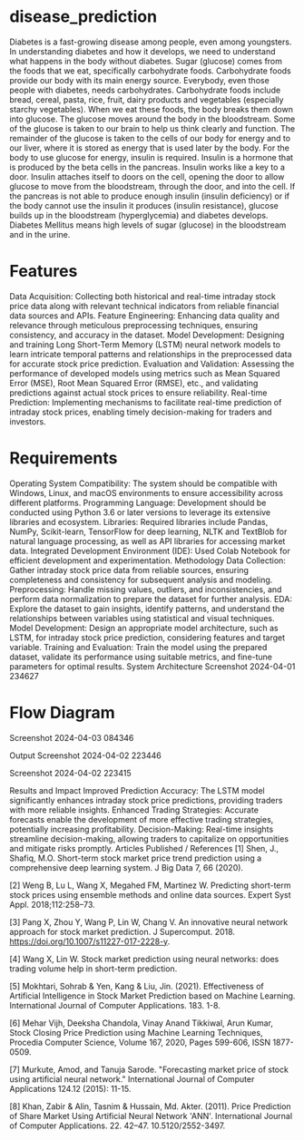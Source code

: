 # disease_prediction
Diabetes is a fast-growing disease among people, even among youngsters. In understanding diabetes and how it develops, we need to understand what happens in the body without diabetes. Sugar (glucose) comes from the foods that we eat, specifically carbohydrate foods. Carbohydrate foods provide our body with its main energy source. Everybody, even those people with diabetes, needs carbohydrates. Carbohydrate foods include bread, cereal, pasta, rice, fruit, dairy products and vegetables (especially starchy vegetables). When we eat these foods, the body breaks them down into glucose. The glucose moves around the body in the bloodstream. Some of the glucose is taken to our brain to help us think clearly and function. The remainder of the glucose is taken to the cells of our body for energy and to our liver, where it is stored as energy that is used later by the body. For the body to use glucose for energy, insulin is required. Insulin is a hormone that is produced by the beta cells in the pancreas. Insulin works like a key to a door. Insulin attaches itself to doors on the cell, opening the door to allow glucose to move from the bloodstream, through the door, and into the cell. If the pancreas is not able to produce enough insulin (insulin deficiency) or if the body cannot use the insulin it produces (insulin resistance), glucose builds up in the bloodstream (hyperglycemia) and diabetes develops. Diabetes Mellitus means high levels of sugar (glucose) in the bloodstream and in the urine.

# Features
Data Acquisition: Collecting both historical and real-time intraday stock price data along with relevant technical indicators from reliable financial data sources and APIs. Feature Engineering: Enhancing data quality and relevance through meticulous preprocessing techniques, ensuring consistency, and accuracy in the dataset. Model Development: Designing and training Long Short-Term Memory (LSTM) neural network models to learn intricate temporal patterns and relationships in the preprocessed data for accurate stock price prediction. Evaluation and Validation: Assessing the performance of developed models using metrics such as Mean Squared Error (MSE), Root Mean Squared Error (RMSE), etc., and validating predictions against actual stock prices to ensure reliability. Real-time Prediction: Implementing mechanisms to facilitate real-time prediction of intraday stock prices, enabling timely decision-making for traders and investors.

# Requirements
Operating System Compatibility: The system should be compatible with Windows, Linux, and macOS environments to ensure accessibility across different platforms.
Programming Language: Development should be conducted using Python 3.6 or later versions to leverage its extensive libraries and ecosystem.
Libraries: Required libraries include Pandas, NumPy, Scikit-learn, TensorFlow for deep learning, NLTK and TextBlob for natural language processing, as well as API libraries for accessing market data.
Integrated Development Environment (IDE): Used Colab Notebook for efficient development and experimentation.
Methodology
Data Collection: Gather intraday stock price data from reliable sources, ensuring completeness and consistency for subsequent analysis and modeling.
Preprocessing: Handle missing values, outliers, and inconsistencies, and perform data normalization to prepare the dataset for further analysis.
EDA: Explore the dataset to gain insights, identify patterns, and understand the relationships between variables using statistical and visual techniques.
Model Development: Design an appropriate model architecture, such as LSTM, for intraday stock price prediction, considering features and target variable.
Training and Evaluation: Train the model using the prepared dataset, validate its performance using suitable metrics, and fine-tune parameters for optimal results.
System Architecture
Screenshot 2024-04-01 234627

# Flow Diagram
Screenshot 2024-04-03 084346

Output
Screenshot 2024-04-02 223446

Screenshot 2024-04-02 223415

Results and Impact
Improved Prediction Accuracy: The LSTM model significantly enhances intraday stock price predictions, providing traders with more reliable insights.
Enhanced Trading Strategies: Accurate forecasts enable the development of more effective trading strategies, potentially increasing profitability.
Decision-Making: Real-time insights streamline decision-making, allowing traders to capitalize on opportunities and mitigate risks promptly.
Articles Published / References
[1] Shen, J., Shafiq, M.O. Short-term stock market price trend prediction using a comprehensive deep learning system. J Big Data 7, 66 (2020).

[2] Weng B, Lu L, Wang X, Megahed FM, Martinez W. Predicting short-term stock prices using ensemble methods and online data sources. Expert Syst Appl. 2018;112:258–73.

[3] Pang X, Zhou Y, Wang P, Lin W, Chang V. An innovative neural network approach for stock market prediction. J Supercomput. 2018. https://doi.org/10.1007/s11227-017-2228-y.

[4] Wang X, Lin W. Stock market prediction using neural networks: does trading volume help in short-term prediction.

[5] Mokhtari, Sohrab & Yen, Kang & Liu, Jin. (2021). Effectiveness of Artificial Intelligence in Stock Market Prediction based on Machine Learning. International Journal of Computer Applications. 183. 1-8.

[6] Mehar Vijh, Deeksha Chandola, Vinay Anand Tikkiwal, Arun Kumar, Stock Closing Price Prediction using Machine Learning Techniques, Procedia Computer Science, Volume 167, 2020, Pages 599-606, ISSN 1877-0509.

[7] Murkute, Amod, and Tanuja Sarode. "Forecasting market price of stock using artificial neural network." International Journal of Computer Applications 124.12 (2015): 11-15.

[8] Khan, Zabir & Alin, Tasnim & Hussain, Md. Akter. (2011). Price Prediction of Share Market Using Artificial Neural Network 'ANN'. International Journal of Computer Applications. 22. 42–47. 10.5120/2552-3497.
